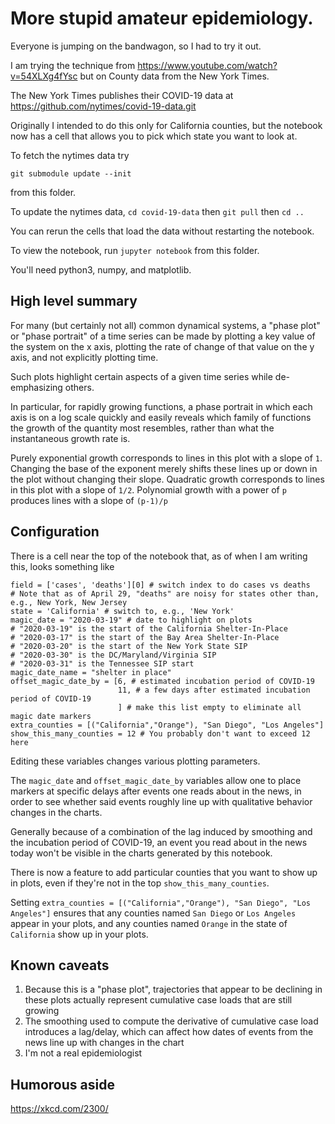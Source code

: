 More stupid amateur epidemiology.
==================================


Everyone is jumping on the bandwagon, so I had to try it out.

I am trying the technique from https://www.youtube.com/watch?v=54XLXg4fYsc but on County data from the New York Times.

The New York Times publishes their COVID-19 data at https://github.com/nytimes/covid-19-data.git

Originally I intended to do this only for California counties, but the notebook now has a cell that allows
you to pick which state you want to look at.

To fetch the nytimes data try

`git submodule update --init`

from this folder.

To update the nytimes data, `cd covid-19-data` then `git pull` then `cd ..`

You can rerun the cells that load the data without restarting the notebook.

To view the notebook, run `jupyter notebook` from this folder.

You'll need python3, numpy, and matplotlib.

High level summary
----------------

For many (but certainly not all) common dynamical systems, a "phase plot" or "phase portrait"
of a time series can be made by plotting a key value of the system on the x axis, plotting
the rate of change of that value on the y axis, and not explicitly plotting time.

Such plots highlight certain aspects of a given time series while de-emphasizing others.

In particular, for rapidly growing functions, a phase portrait in which each axis is on
a log scale quickly and easily reveals which family of functions the growth of the quantity
most resembles, rather than what the instantaneous growth rate is.

Purely exponential growth corresponds to lines in this plot with a slope of `1`.
Changing the base of the exponent merely shifts these lines up or down in the plot without
changing their slope.
Quadratic growth corresponds to lines in this plot with a slope of `1/2`.
Polynomial growth with a power of `p` produces lines with a slope of `(p-1)/p`

Configuration
----------------

There is a cell near the top of the notebook that, as of when I am writing this, looks something like

```
field = ['cases', 'deaths'][0] # switch index to do cases vs deaths
# Note that as of April 29, "deaths" are noisy for states other than, e.g., New York, New Jersey
state = 'California' # switch to, e.g., 'New York'
magic_date = "2020-03-19" # date to highlight on plots
# "2020-03-19" is the start of the California Shelter-In-Place
# "2020-03-17" is the start of the Bay Area Shelter-In-Place
# "2020-03-20" is the start of the New York State SIP
# "2020-03-30" is the DC/Maryland/Virginia SIP
# "2020-03-31" is the Tennessee SIP start
magic_date_name = "shelter in place"
offset_magic_date_by = [6, # estimated incubation period of COVID-19
                        11, # a few days after estimated incubation period of COVID-19
						] # make this list empty to eliminate all magic date markers
extra_counties = [("California","Orange"), "San Diego", "Los Angeles"]
show_this_many_counties = 12 # You probably don't want to exceed 12 here
```

Editing these variables changes various plotting parameters.

The `magic_date` and `offset_magic_date_by` variables allow one to place markers
at specific delays after events one reads about in the news, in order to see
whether said events roughly line up with qualitative behavior changes in the charts.

Generally because of a combination of the lag induced by smoothing and the incubation
period of COVID-19, an event you read about in the news today won't be visible in the
charts generated by this notebook.

There is now a feature to add particular counties that you want to show up in plots, even if they're
not in the top `show_this_many_counties`.

Setting `extra_counties = [("California","Orange"), "San Diego", "Los Angeles"]` ensures that
any counties named `San Diego` or `Los Angeles` appear in your plots, and any counties named
`Orange` in the state of `California` show up in your plots.

Known caveats
----------------

1. Because this is a "phase plot", trajectories that appear to be declining in these plots actually represent cumulative case loads that are still growing
2. The smoothing used to compute the derivative of cumulative case load introduces a lag/delay, which can affect how dates of events from the news line up with changes in the chart
3. I'm not a real epidemiologist

Humorous aside
----------------

https://xkcd.com/2300/
